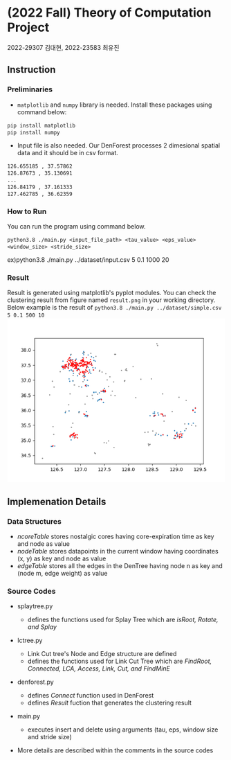 # (2022 Fall) Theory of Computation Project
2022-29307 김대현, 2022-23583 최유진

## Instruction

### Preliminaries

- `matplotlib` and `numpy` library is needed. Install these packages using command below:
```
pip install matplotlib
pip install numpy
```

- Input file is also needed. Our DenForest processes 2 dimesional spatial data and it should be in csv format.
```
126.655185 , 37.57862
126.87673 , 35.130691
...
126.84179 , 37.161333
127.462785 , 36.62359
```

### How to Run
You can run the program using command below.
```
python3.8 ./main.py <input_file_path> <tau_value> <eps_value> <window_size> <stride_size>
```
ex)python3.8 ./main.py ../dataset/input.csv 5 0.1 1000 20

### Result
Result is generated using matplotlib's pyplot modules. You can check the clustering result from figure named `result.png` in your working directory.
Below example is the result of `python3.8 ./main.py ../dataset/simple.csv 5 0.1 500 10`
![alt text](src/result.png)

## Implemenation Details

### Data Structures
- *ncoreTable* stores nostalgic cores having core-expiration time as key and node as value
- *nodeTable* stores datapoints in the current window having coordinates (x, y) as key and node as value
- *edgeTable* stores all the edges in the DenTree having node n as key and (node m, edge weight) as value

### Source Codes
- splaytree.py
  - defines the functions used for Splay Tree which are *isRoot, Rotate, and Splay*
- lctree.py
  - Link Cut tree's Node and Edge structure are defined
  - defines the functions used for Link Cut Tree which are *FindRoot, Connected, LCA, Access, Link, Cut, and FindMinE*
- denforest.py
  - defines *Connect* function used in DenForest
  - defines *Result* fuction that generates the clustering result
- main.py
  - executes insert and delete using arguments (tau, eps, window size and stride size)
  
- More details are described within the comments in the source codes
